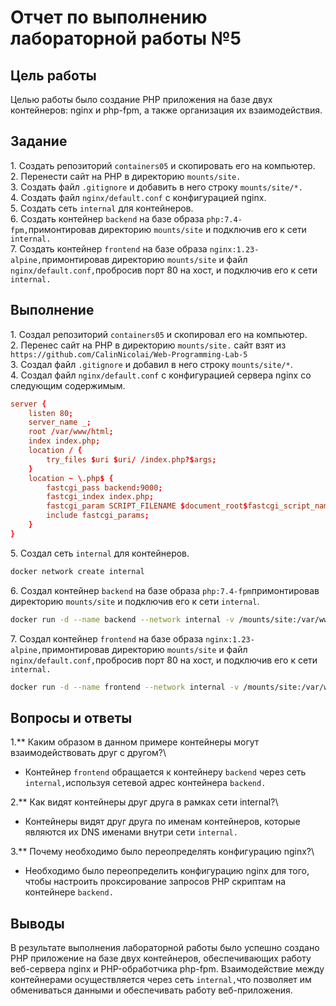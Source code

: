 # Отчет по выполнению лабораторной работы №5

## Цель работы

Целью работы было создание PHP приложения на базе двух контейнеров: nginx и php-fpm, а также организация их
взаимодействия.

## Задание

1\. Создать репозиторий `containers05` и скопировать его на компьютер.\
2\. Перенести сайт на PHP в директорию `mounts/site.`\
3\. Создать файл `.gitignore` и добавить в него строку `mounts/site/*.`\
4\. Создать файл `nginx/default.conf` с конфигурацией nginx.\
5\. Создать сеть `internal` для контейнеров.\
6\. Создать контейнер `backend` на базе образа `php:7.4-fpm,`примонтировав директорию `mounts/site` и подключив его к
сети `internal.`\
7\. Создать контейнер `frontend` на базе образа `nginx:1.23-alpine,`примонтировав директорию `mounts/site` и
файл `nginx/default.conf,`пробросив порт 80 на хост, и подключив его к сети `internal.`

## Выполнение

1\. Создал репозиторий `containers05` и скопировал его на компьютер.\
2\. Перенес сайт на PHP в директорию `mounts/site.` сайт взят
из `https://github.com/CalinNicolai/Web-Programming-Lab-5`\
3\. Создал файл `.gitignore` и добавил в него строку `mounts/site/*`.\
4\. Создал файл `nginx/default.conf` с конфигурацией сервера nginx со следующим содержимым.

```conf
server {
    listen 80;
    server_name _;
    root /var/www/html;
    index index.php;
    location / {
        try_files $uri $uri/ /index.php?$args;
    }
    location ~ \.php$ {
        fastcgi_pass backend:9000;
        fastcgi_index index.php;
        fastcgi_param SCRIPT_FILENAME $document_root$fastcgi_script_name;
        include fastcgi_params;
    }
}
```

5\. Создал сеть `internal` для контейнеров.

```bash
docker network create internal
```

6\. Создал контейнер `backend` на базе образа `php:7.4-fpm`примонтировав директорию `mounts/site` и подключив его к
сети `internal`.

```bash
docker run -d --name backend --network internal -v /mounts/site:/var/www/html php:7.4-fpm
```

7\. Создал контейнер `frontend` на базе образа `nginx:1.23-alpine,`примонтировав директорию `mounts/site` и
файл `nginx/default.conf,`пробросив порт 80 на хост, и подключив его к сети `internal.`

```bash
docker run -d --name frontend --network internal -v /mounts/site:/var/www/html -v /nginx/default.conf:/etc/nginx/conf.d/default.conf -p 80:80 nginx:1.23-alpine
```

## Вопросы и ответы

1.** Каким образом в данном примере контейнеры могут взаимодействовать друг с другом?\

- Контейнер `frontend` обращается к контейнеру `backend` через сеть `internal,`используя сетевой адрес
  контейнера `backend.`

2.** Как видят контейнеры друг друга в рамках сети internal?\

- Контейнеры видят друг друга по именам контейнеров, которые являются их DNS именами внутри сети `internal.`

3.** Почему необходимо было переопределять конфигурацию nginx?\

- Необходимо было переопределить конфигурацию nginx для того, чтобы настроить проксирование запросов PHP скриптам на
  контейнере `backend.`

## Выводы

В результате выполнения лабораторной работы было успешно создано PHP приложение на базе двух контейнеров, обеспечивающих
работу веб-сервера nginx и PHP-обработчика php-fpm. Взаимодействие между контейнерами осуществляется через
сеть `internal,`что позволяет им обмениваться данными и обеспечивать работу веб-приложения.
